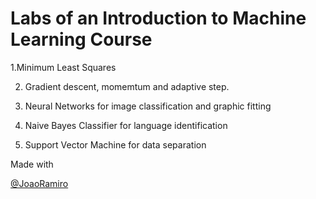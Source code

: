 # Labs of an Introduction to Machine Learning Course

1.Minimum Least Squares

2. Gradient descent, momemtum and adaptive step.

3. Neural Networks for image classification and graphic fitting

4. Naive Bayes Classifier for language identification

5. Support Vector Machine for data separation


Made with

[@JoaoRamiro](https://github.com/BazingoW)
